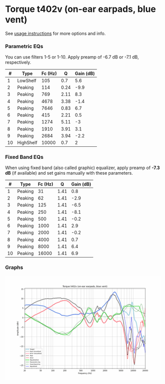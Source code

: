 # Torque t402v (on-ear earpads, blue vent)
See [usage instructions](https://github.com/jaakkopasanen/AutoEq#usage) for more options and info.

### Parametric EQs
You can use filters 1-5 or 1-10. Apply preamp of -6.7 dB or -7.1 dB, respectively.

|   # | Type      |   Fc (Hz) |    Q |   Gain (dB) |
|-----|-----------|-----------|------|-------------|
|   1 | LowShelf  |       105 | 0.7  |         5.6 |
|   2 | Peaking   |       114 | 0.24 |        -9.9 |
|   3 | Peaking   |       769 | 2.11 |         8.3 |
|   4 | Peaking   |      4678 | 3.38 |        -1.4 |
|   5 | Peaking   |      7646 | 0.83 |         6.7 |
|   6 | Peaking   |       415 | 2.21 |         0.5 |
|   7 | Peaking   |      1274 | 5.11 |        -3   |
|   8 | Peaking   |      1910 | 3.91 |         3.1 |
|   9 | Peaking   |      2684 | 3.94 |        -2.2 |
|  10 | HighShelf |     10000 | 0.7  |         2   |

### Fixed Band EQs
When using fixed band (also called graphic) equalizer, apply preamp of **-7.3 dB** (if available) and set gains manually with these parameters.

|   # | Type    |   Fc (Hz) |    Q |   Gain (dB) |
|-----|---------|-----------|------|-------------|
|   1 | Peaking |        31 | 1.41 |         0.8 |
|   2 | Peaking |        62 | 1.41 |        -2.9 |
|   3 | Peaking |       125 | 1.41 |        -6.5 |
|   4 | Peaking |       250 | 1.41 |        -8.1 |
|   5 | Peaking |       500 | 1.41 |        -0.2 |
|   6 | Peaking |      1000 | 1.41 |         2.9 |
|   7 | Peaking |      2000 | 1.41 |        -0.2 |
|   8 | Peaking |      4000 | 1.41 |         0.7 |
|   9 | Peaking |      8000 | 1.41 |         6.4 |
|  10 | Peaking |     16000 | 1.41 |         6.9 |

### Graphs
![](./Torque%20t402v%20(on-ear%20earpads,%20blue%20vent).png)
